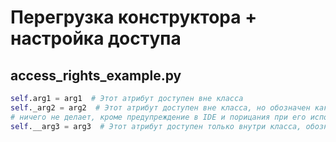 # Перегрузка конструктора + настройка доступа

## access_rights_example.py
```python
self.arg1 = arg1  # Этот атрибут доступен вне класса
self._arg2 = arg2  # Этот атрибут доступен вне класса, но обозначен как "закрытый", по факту закрытый метод
# ничего не делает, кроме предупреждение в IDE и порицания при его использовании вне класса от разработчиков
self.__arg3 = arg3  # Этот атрибут доступен только внутри класса, обозначен как "защищенный"
```
